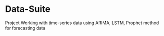 # Data-Suite
Project
Working with time-series data using ARIMA, LSTM, Prophet method for forecasting data
